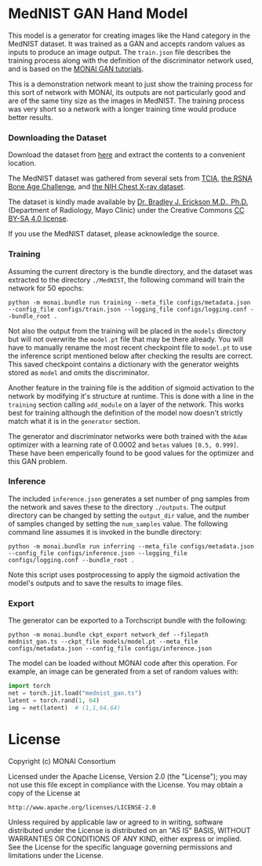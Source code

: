 
# MedNIST GAN Hand Model

This model is a generator for creating images like the Hand category in the MedNIST dataset. It was trained as a GAN and accepts random values as inputs to produce an image output. The `train.json` file describes the training process along with the definition of the discriminator network used, and is based on the [MONAI GAN tutorials](https://github.com/Project-MONAI/tutorials/blob/main/modules/mednist_GAN_workflow_dict.ipynb).

This is a demonstration network meant to just show the training process for this sort of network with MONAI, its outputs are not particularly good and are of the same tiny size as the images in MedNIST. The training process was very short so a network with a longer training time would produce better results.

### Downloading the Dataset

Download the dataset from [here](https://github.com/Project-MONAI/MONAI-extra-test-data/releases/download/0.8.1/MedNIST.tar.gz) and extract the contents to a convenient location.

The MedNIST dataset was gathered from several sets from [TCIA](https://wiki.cancerimagingarchive.net/display/Public/Data+Usage+Policies+and+Restrictions),
[the RSNA Bone Age Challenge](http://rsnachallenges.cloudapp.net/competitions/4),
and [the NIH Chest X-ray dataset](https://cloud.google.com/healthcare/docs/resources/public-datasets/nih-chest).

The dataset is kindly made available by [Dr. Bradley J. Erickson M.D., Ph.D.](https://www.mayo.edu/research/labs/radiology-informatics/overview) (Department of Radiology, Mayo Clinic)
under the Creative Commons [CC BY-SA 4.0 license](https://creativecommons.org/licenses/by-sa/4.0/).


If you use the MedNIST dataset, please acknowledge the source.

### Training

Assuming the current directory is the bundle directory, and the dataset was extracted to the directory `./MedNIST`, the following command will train the network for 50 epochs:

```
python -m monai.bundle run training --meta_file configs/metadata.json --config_file configs/train.json --logging_file configs/logging.conf --bundle_root .
```

Not also the output from the training will be placed in the `models` directory but will not overwrite the `model.pt` file that may be there already. You will have to manually rename the most recent checkpoint file to `model.pt` to use the inference script mentioned below after checking the results are correct. This saved checkpoint contains a dictionary with the generator weights stored as `model` and omits the discriminator.

Another feature in the training file is the addition of sigmoid activation to the network by modifying it's structure at runtime. This is done with a line in the `training` section calling `add_module` on a layer of the network. This works best for training although the definition of the model now doesn't strictly match what it is in the `generator` section.

The generator and discriminator networks were both trained with the `Adam` optimizer with a learning rate of 0.0002 and `betas` values `[0.5, 0.999]`. These have been emperically found to be good values for the optimizer and this GAN problem.

### Inference

The included `inference.json` generates a set number of png samples from the network and saves these to the directory `./outputs`. The output directory can be changed by setting the `output_dir` value, and the number of samples changed by setting the `num_samples` value. The following command line assumes it is invoked in the bundle directory:

```
python -m monai.bundle run inferring --meta_file configs/metadata.json --config_file configs/inference.json --logging_file configs/logging.conf --bundle_root .
```

Note this script uses postprocessing to apply the sigmoid activation the model's outputs and to save the results to image files.


### Export

The generator can be exported to a Torchscript bundle with the following:

```
python -m monai.bundle ckpt_export network_def --filepath mednist_gan.ts --ckpt_file models/model.pt --meta_file configs/metadata.json --config_file configs/inference.json
```

The model can be loaded without MONAI code after this operation. For example, an image can be generated from a set of random values with:

```python
import torch
net = torch.jit.load("mednist_gan.ts")
latent = torch.rand(1, 64)
img = net(latent)  # (1,1,64,64)
```

# License

Copyright (c) MONAI Consortium

Licensed under the Apache License, Version 2.0 (the "License");
you may not use this file except in compliance with the License.
You may obtain a copy of the License at

    http://www.apache.org/licenses/LICENSE-2.0

Unless required by applicable law or agreed to in writing, software
distributed under the License is distributed on an "AS IS" BASIS,
WITHOUT WARRANTIES OR CONDITIONS OF ANY KIND, either express or implied.
See the License for the specific language governing permissions and
limitations under the License.
